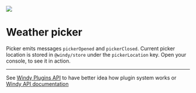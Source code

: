 ![](https://www.windy.com/img/windy-plugins/example01.gif)

# Weather picker

Picker emits messages `pickerOpened` and `pickerClosed`. Current picker location is stored in `@windy/store` under the `pickerLocation` key. Open your console, to see it in action.

---

See [Windy Plugins API](../../docs/WINDY_PLUGIN.md) to have better idea how plugin system works or [Windy API documentation](../../docs/WINDY_API.md)
